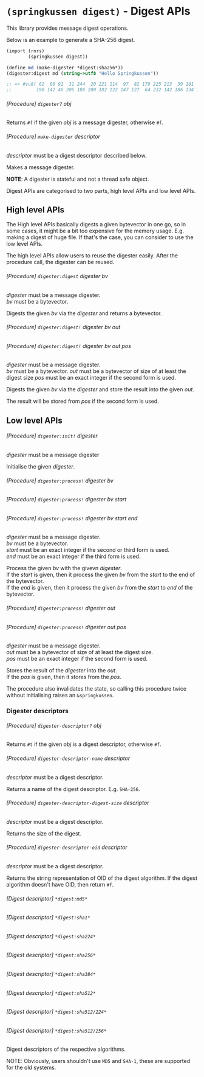 `(springkussen digest)` - Digest APIs
=====================================

This library provides message digest operations.

Below is an example to generate a SHA-256 digest.

```scheme
(import (rnrs)
        (springkussen digest))

(define md (make-digester *digest:sha256*))
(digester:digest md (string->utf8 "Hello Springkussen"))

;; => #vu8( 62  60 91  31 244  20 221 114  97  82 179 225 213  39 101  64
;;         190 142 46 205 186 200 182 122 147 127  64 232 142 186 134 178)
```

###### [Procedure] `digester?` _obj_

Returns `#f` if the given _obj_ is a message digester, otherwise `#f`.

###### [Procedure] `make-digester` _descriptor_

_descriptor_ must be a digest descriptor described below.

Makes a message digester.


**NOTE**: A digester is stateful and not a thread safe object.

Digest APIs are categorised to two parts, high level APIs and low
level APIs.


High level APIs
---------------

The High level APIs basically digests a given bytevector in one go, so
in some cases, it might be a bit too expensive for the memory
usage. E.g. making a digest of huge file. If that's the case, you can
consider to use the low level APIs.

The high level APIs allow users to reuse the digester easily. After the
procedure call, the digester can be reused.

###### [Procedure] `digester:digest` _digester_ _bv_

_digester_ must be a message digester.  
_bv_ must be a bytevector.

Digests the given _bv_ via the _digester_ and returns a bytevector.


###### [Procedure] `digester:digest!` _digester_ _bv_ _out_
###### [Procedure] `digester:digest!` _digester_ _bv_ _out_ _pos_

_digester_ must be a message digester.  
_bv_ must be a bytevector.
_out_ must be a bytevector of size of at least the digest size
_pos_ must be an exact integer if the second form is used.

Digests the given _bv_ via the _digester_ and store the result into the
given _out_.

The result will be stored from _pos_ if the second form is used.

Low level APIs
--------------

###### [Procedure] `digester:init!` _digester_

_digester_ must be a message digester

Initialise the given _digester_.

###### [Procedure] `digester:process!` _digester_ _bv_
###### [Procedure] `digester:process!` _digester_ _bv_ _start_
###### [Procedure] `digester:process!` _digester_ _bv_ _start_ _end_

_digester_ must be a message digester.  
_bv_ must be a bytevector.  
_start_ must be an exact integer if the second or third form is used.  
_end_ must be an exact integer if the third form is used.  

Process the given _bv_ with the givevn _digester_.  
If the _start_ is given, then it process the given _bv_ from the _start_ to 
the end of the bytevector.  
If the _end_ is given, then it process the given _bv_ from the _start_ to 
_end_ of the bytevector.

###### [Procedure] `digester:process!` _digester_ _out_
###### [Procedure] `digester:process!` _digester_ _out_ _pos_

_digester_ must be a message digester.  
_out_ must be a bytevector of size of at least the digest size.  
_pos_ must be an exact integer if the second form is used.

Stores the result of the _digester_ into the _out_.  
If the _pos_ is given, then it stores from the _pos_.

The procedure also invalidates the state, so calling this procedure
twice without initialising raises an `&springkussen`.

### Digester descriptors

###### [Procedure] `digester-descriptor?` _obj_

Returns `#t` if the given _obj_ is a digest descriptor, otherwise `#f`.

###### [Procedure] `digester-descriptor-name` _descriptor_

_descriptor_ must be a digest descriptor.

Returns a name of the digest descriptor. E.g. `SHA-256`.

###### [Procedure] `digester-descriptor-digest-size` _descriptor_

_descriptor_ must be a digest descriptor.

Returns the size of the digest.

###### [Procedure] `digester-descriptor-oid` _descriptor_

_descriptor_ must be a digest descriptor.

Returns the string representation of OID of the digest algorithm.
If the digest algorithm doesn't have OID, then return `#f`.

###### [Digest descriptor] `*digest:md5*`
###### [Digest descriptor] `*digest:sha1*`
###### [Digest descriptor] `*digest:sha224*`
###### [Digest descriptor] `*digest:sha256*`
###### [Digest descriptor] `*digest:sha384*`
###### [Digest descriptor] `*digest:sha512*`
###### [Digest descriptor] `*digest:sha512/224*`
###### [Digest descriptor] `*digest:sha512/256*`

Digest descriptors of the respective algorithms.

NOTE: Obviously, users shouldn't use `MD5` and `SHA-1`, these are supported
for the old systems.
